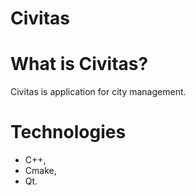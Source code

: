 # Civitas

# What is Civitas?
Civitas is application for city management.

# Technologies
- C++,
- Cmake,
- Qt.


